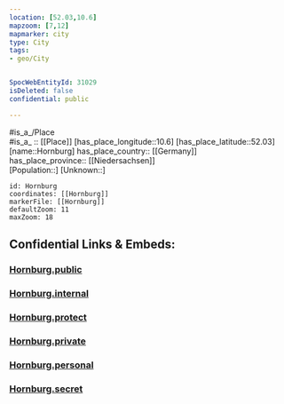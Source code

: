 ```yaml
---
location: [52.03,10.6] 
mapzoom: [7,12] 
mapmarker: city 
type: City
tags:
- geo/City


SpocWebEntityId: 31029
isDeleted: false
confidential: public

---
```

#is_a_/Place  
#is_a_ :: [[Place]] 
[has_place_longitude::10.6] 
[has_place_latitude::52.03] 
[name::Hornburg] 
has_place_country:: [[Germany]]  
has_place_province:: [[Niedersachsen]]  
[Population::] 
[Unknown::] 


```leaflet
id: Hornburg
coordinates: [[Hornburg]] 
markerFile: [[Hornburg]] 
defaultZoom: 11 
maxZoom: 18
```


## Confidential Links & Embeds: 

### [Hornburg.public](/_public/\Earth\Continent\Europe\Europe~Central\Germany\Germany~West\Niedersachsen\counties~Niedersachsen\Wolfenbuettel\cities~Wolfenbüttel\Schladen-Werla\boroughs~Schladen-WerlaHornburg.public.md) 

### [Hornburg.internal](/_internal/\Earth\Continent\Europe\Europe~Central\Germany\Germany~West\Niedersachsen\counties~Niedersachsen\Wolfenbuettel\cities~Wolfenbüttel\Schladen-Werla\boroughs~Schladen-WerlaHornburg.internal.md) 

### [Hornburg.protect](/_protect/\Earth\Continent\Europe\Europe~Central\Germany\Germany~West\Niedersachsen\counties~Niedersachsen\Wolfenbuettel\cities~Wolfenbüttel\Schladen-Werla\boroughs~Schladen-WerlaHornburg.protect.md) 

### [Hornburg.private](/_private/\Earth\Continent\Europe\Europe~Central\Germany\Germany~West\Niedersachsen\counties~Niedersachsen\Wolfenbuettel\cities~Wolfenbüttel\Schladen-Werla\boroughs~Schladen-WerlaHornburg.private.md) 

### [Hornburg.personal](/_personal/\Earth\Continent\Europe\Europe~Central\Germany\Germany~West\Niedersachsen\counties~Niedersachsen\Wolfenbuettel\cities~Wolfenbüttel\Schladen-Werla\boroughs~Schladen-WerlaHornburg.personal.md) 

### [Hornburg.secret](/_secret/\Earth\Continent\Europe\Europe~Central\Germany\Germany~West\Niedersachsen\counties~Niedersachsen\Wolfenbuettel\cities~Wolfenbüttel\Schladen-Werla\boroughs~Schladen-WerlaHornburg.secret.md)

